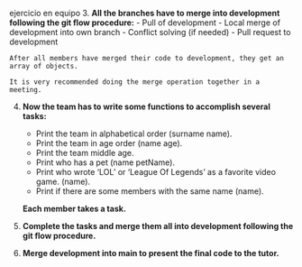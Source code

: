 ejercicio en equipo
 3. **All the branches have to merge into development following the git flow procedure:**
    - Pull of development
    - Local merge of development into own branch
    - Conflict solving (if needed)
    - Pull request to development
    
    After all members have merged their code to development, they get an array of objects.
    
    It is very recommended doing the merge operation together in a meeting.
4. **Now the team has to write some functions to accomplish several tasks:**
    - Print the team in alphabetical order (surname name).
    - Print the team in age order (name age).
    - Print the team middle age.
    - Print who has a pet (name petName).
    - Print who wrote ‘LOL’ or ‘League Of Legends’ as a favorite video game. (name).
    - Print if there are some members with the same name (name).
    
    **Each member takes a task.**
    

5. **Complete the tasks and merge them all into development following the git flow procedure.**
    
    
6. **Merge development into main to present the final code to the tutor.**